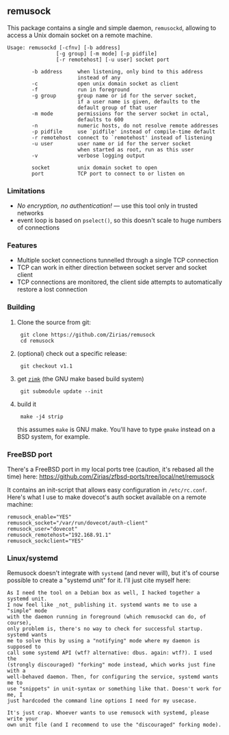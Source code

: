 ## remusock

This package contains a single and simple daemon, `remusockd`, allowing to
access a Unix domain socket on a remote machine.

```
Usage: remusockd [-cfnv] [-b address]
                [-g group] [-m mode] [-p pidfile]
                [-r remotehost] [-u user] socket port

        -b address     when listening, only bind to this address
                       instead of any
        -c             open unix domain socket as client
        -f             run in foreground
        -g group       group name or id for the server socket,
                       if a user name is given, defaults to the
                       default group of that user
        -m mode        permissions for the server socket in octal,
                       defaults to 600
        -n             numeric hosts, do not resolve remote addresses
        -p pidfile     use `pidfile' instead of compile-time default
        -r remotehost  connect to `remotehost' instead of listening
        -u user        user name or id for the server socket
                       when started as root, run as this user
        -v             verbose logging output

        socket         unix domain socket to open
        port           TCP port to connect to or listen on
```

### Limitations

* *No encryption, no authentication!* — use this tool only in trusted networks
* event loop is based on `pselect()`, so this doesn't scale to huge numbers
  of connections

### Features

* Multiple socket connections tunnelled through a single TCP connection
* TCP can work in either direction between socket server and socket client
* TCP connections are monitored, the client side attempts to automatically
  restore a lost connection

### Building

1. Clone the source from git:

        git clone https://github.com/Zirias/remusock
        cd remusock

2. (optional) check out a specific release:

        git checkout v1.1

3. get [`zimk`](https://github.com/Zirias/zimk) (the GNU make based build
   system)

        git submodule update --init

4. build it

        make -j4 strip

   this assumes `make` is GNU make. You'll have to type `gmake` instead on
   a BSD system, for example.

### FreeBSD port

There's a FreeBSD port in my local ports tree (caution, it's rebased all the
time) here: https://github.com/Zirias/zfbsd-ports/tree/local/net/remusock

It contains an init-script that allows easy configuration in `/etc/rc.conf`.
Here's what I use to make dovecot's auth socket available on a remote machine:

```
remusock_enable="YES"
remusock_socket="/var/run/dovecot/auth-client"
remusock_user="dovecot"
remusock_remotehost="192.168.91.1"
remusock_sockclient="YES"
```

### Linux/systemd

Remusock doesn't integrate with `systemd` (and never will), but it's of course
possible to create a "systemd unit" for it. I'll just cite myself here:

```
As I need the tool on a Debian box as well, I hacked together a systemd unit.
I now feel like _not_ publishing it. systemd wants me to use a "simple" mode
with the daemon running in foreground (which remusockd can do, of course),
only problem is, there's no way to check for successful startup. systemd wants
me to solve this by using a "notifying" mode where my daemon is supposed to
call some systemd API (wtf? alternative: dbus. again: wtf?). I used the
(strongly discouraged) "forking" mode instead, which works just fine with a
well-behaved daemon. Then, for configuring the service, systemd wants me to
use "snippets" in unit-syntax or something like that. Doesn't work for me, I
just hardcoded the command line options I need for my usecase.

It's just crap. Whoever wants to use remusock with systemd, please write your
own unit file (and I recommend to use the "discouraged" forking mode).
```

